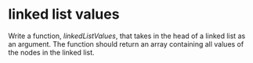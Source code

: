 # linked list values

Write a function, _linkedListValues_, that takes in the head of a linked list as an argument. The function should return an array containing all values of the nodes in the linked list.